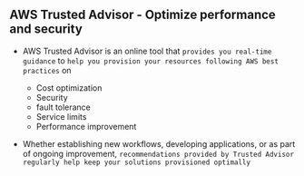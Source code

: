 ## AWS Trusted Advisor - Optimize performance and security

- AWS Trusted Advisor is an online tool that `provides you real-time guidance` to `help you provision your resources following AWS best practices` on

  - Cost optimization
  - Security
  - fault tolerance
  - Service limits
  - Performance improvement

- Whether establishing new workflows, developing applications, or as part of ongoing improvement, `recommendations provided by Trusted Advisor regularly help keep your solutions provisioned optimally`
